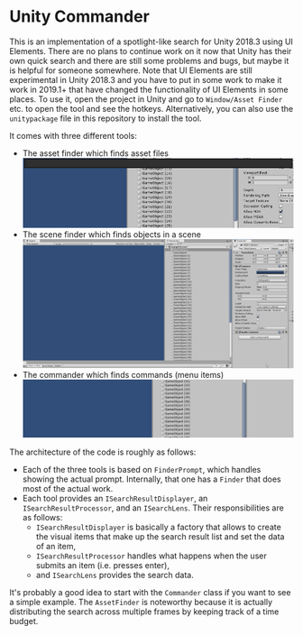 # Unity Commander
This is an implementation of a spotlight-like search for Unity 2018.3 using UI Elements. There are no plans to continue work on it now that Unity has their own quick search and there are still some problems and bugs, but maybe it is helpful for someone somewhere.
Note that UI Elements are still experimental in Unity 2018.3 and you have to put in some work to make it work in 2019.1+ that have changed the functionality of UI Elements in some places.
To use it, open the project in Unity and go to `Window/Asset Finder` etc. to open the tool and see the hotkeys. Alternatively, you can also use the `unitypackage` file in this repository to install the tool. 

It comes with three different tools:
 * The asset finder which finds asset files
   ![Asset Finder](asset-finder.gif)
 * The scene finder which finds objects in a scene
   ![Scene Finder](scene-finder.gif)
 * The commander which finds commands (menu items)
   ![Commander](commander.gif)

The architecture of the code is roughly as follows:
 * Each of the three tools is based on `FinderPrompt`, which handles showing the actual prompt. Internally, that one has a `Finder` that does most of the actual work.
 * Each tool provides an `ISearchResultDisplayer`, an `ISearchResultProcessor`, and an `ISearchLens`. Their responsibilities are as follows:
    * `ISearchResultDisplayer` is basically a factory that allows to create the visual items that make up the search result list and set the data of an item,
    * `ISearchResultProcessor` handles what happens when the user submits an item (i.e. presses enter),
    * and `ISearchLens` provides the search data.

It's probably a good idea to start with the `Commander` class if you want to see a simple example. The `AssetFinder` is noteworthy because it is actually distributing the search across multiple frames by keeping track of a time budget.